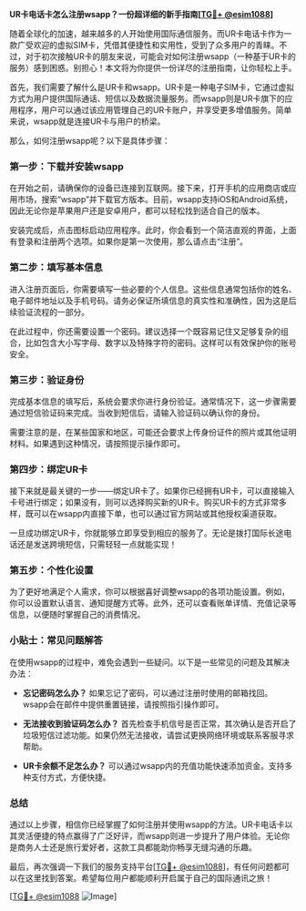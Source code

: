 **UR卡电话卡怎么注册wsapp？一份超详细的新手指南[[TG💪+ @esim1088](https://t.me/s/esim1088)]**

随着全球化的加速，越来越多的人开始使用国际通信服务。而UR卡电话卡作为一款广受欢迎的虚拟SIM卡，凭借其便捷性和实用性，受到了众多用户的青睐。不过，对于初次接触UR卡的朋友来说，可能会对如何注册wsapp（一种基于UR卡的服务）感到困惑。别担心！本文将为你提供一份详尽的注册指南，让你轻松上手。

首先，我们需要了解什么是UR卡和wsapp。UR卡是一种电子SIM卡，它通过虚拟方式为用户提供国际通话、短信以及数据流量服务。而wsapp则是UR卡旗下的应用程序，用户可以通过该应用管理自己的UR卡账户，并享受更多增值服务。简单来说，wsapp就是连接UR卡与用户的桥梁。

那么，如何注册wsapp呢？以下是具体步骤：

### 第一步：下载并安装wsapp

在开始之前，请确保你的设备已连接到互联网。接下来，打开手机的应用商店或应用市场，搜索“wsapp”并下载官方版本。目前，wsapp支持iOS和Android系统，因此无论你是苹果用户还是安卓用户，都可以轻松找到适合自己的版本。

安装完成后，点击图标启动应用程序。此时，你会看到一个简洁直观的界面，上面有登录和注册两个选项。如果你是第一次使用，那么请点击“注册”。

### 第二步：填写基本信息

进入注册页面后，你需要填写一些必要的个人信息。这些信息通常包括你的姓名、电子邮件地址以及手机号码。请务必保证所填信息的真实性和准确性，因为这是后续验证流程的一部分。

在此过程中，你还需要设置一个密码。建议选择一个既容易记住又足够复杂的组合，比如包含大小写字母、数字以及特殊字符的密码。这样可以有效保护你的账号安全。

### 第三步：验证身份

完成基本信息的填写后，系统会要求你进行身份验证。通常情况下，这一步骤需要通过短信验证码来完成。当收到短信后，请输入验证码以确认你的身份。

需要注意的是，在某些国家和地区，可能还会要求上传身份证件的照片或其他证明材料。如果遇到这种情况，请按照提示操作即可。

### 第四步：绑定UR卡

接下来就是最关键的一步——绑定UR卡了。如果你已经拥有UR卡，可以直接输入卡号进行绑定；如果没有，则可以选择购买新的UR卡。购买UR卡的方式非常多样，既可以在wsapp内直接下单，也可以通过官方网站或其他授权渠道获取。

一旦成功绑定UR卡，你就能够立即享受到相应的服务了。无论是拨打国际长途电话还是发送跨境短信，只需轻轻一点就能实现！

### 第五步：个性化设置

为了更好地满足个人需求，你可以根据喜好调整wsapp的各项功能设置。例如，你可以设置默认语言、通知提醒方式等。此外，还可以查看账单详情、充值记录等信息，以便随时掌握自己的消费情况。

### 小贴士：常见问题解答

在使用wsapp的过程中，难免会遇到一些疑问。以下是一些常见的问题及其解决办法：

- **忘记密码怎么办？**
  如果忘记了密码，可以通过注册时使用的邮箱找回。wsapp会在邮件中提供重置链接，请按照指引操作即可。

- **无法接收到验证码怎么办？**
  首先检查手机信号是否正常，其次确认是否开启了垃圾短信过滤功能。如果仍然无法接收，请尝试更换网络环境或联系客服寻求帮助。

- **UR卡余额不足怎么办？**
  可以通过wsapp内的充值功能快速添加资金。支持多种支付方式，方便快捷。

### 总结

通过以上步骤，相信你已经掌握了如何注册并使用wsapp的方法。UR卡电话卡以其灵活便捷的特点赢得了广泛好评，而wsapp则进一步提升了用户体验。无论你是商务人士还是旅行爱好者，这款工具都能助你畅享无缝沟通的乐趣。

最后，再次强调一下我们的服务支持平台[[TG💪+ @esim1088](https://t.me/s/esim1088)]，有任何问题都可以在这里找到答案。希望每位用户都能顺利开启属于自己的国际通讯之旅！

[[TG💪+ @esim1088](https://t.me/s/esim1088) ![Image](https://i.postimg.cc/4NQfJmqS/Snipaste-2025-05-13-00-14-12.png)]